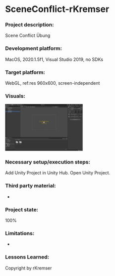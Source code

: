 # SceneConflict-rKremser

### Project description: 
Scene Conflict Übung

### Development platform: 
MacOS, 2020.1.5f1, Visual Studio 2019, no SDKs

### Target platform: 
WebGL, ref:res 960x600, screen-independent

### Visuals: 
<div>
<img src="./ScreenShots/Project.png" width="250">
</div>

### Necessary setup/execution steps: 
Add Unity Project in Unity Hub. Open Unity Project.

### Third party material: 
-

### Project state: 
100%

### Limitations: 
-

### Lessons Learned: 

Copyright by rKremser
